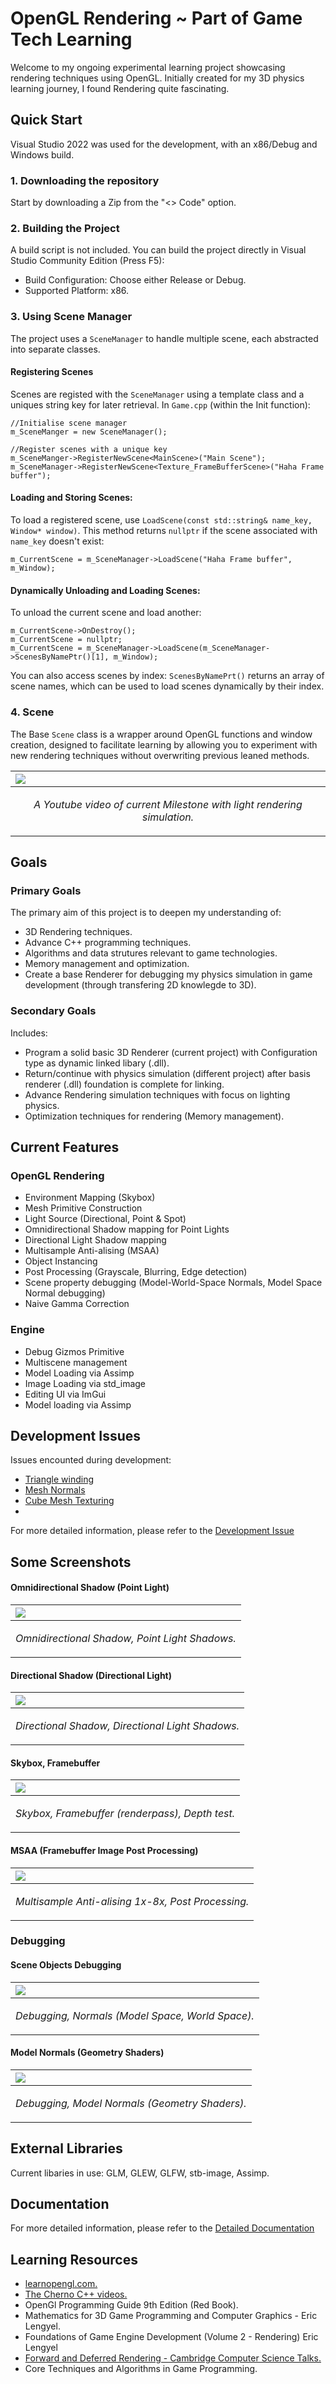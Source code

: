 # OpenGL Rendering ~ Part of Game Tech Learning 

Welcome to my ongoing experimental learning project showcasing rendering techniques using OpenGL. Initially created for my 3D physics learning journey, I found Rendering quite fascinating. 

## Quick Start
Visual Studio 2022 was used for the development, with an x86/Debug and Windows build.

### 1. Downloading the repository

Start by downloading a Zip from the "<> Code" option.

### 2. Building the Project

A build script is not included. You can build the project directly in Visual Studio Community Edition (Press F5): 

- Build Configuration: Choose either Release or Debug.
- Supported Platform: x86.
### 3. Using Scene Manager
The project uses a `SceneManager` to handle multiple scene, each abstracted into separate classes. 

#### Registering Scenes
Scenes are registed with the `SceneManager` using a template class and a uniques string key for later retrieval.
In `Game.cpp` (within the Init function):
```
//Initialise scene manager
m_SceneManger = new SceneManager();

//Register scenes with a unique key
m_SceneManger->RegisterNewScene<MainScene>("Main Scene");
m_SceneManager->RegisterNewScene<Texture_FrameBufferScene>("Haha Frame buffer");
```
#### Loading and Storing Scenes:
To load a registered scene, use `LoadScene(const std::string& name_key, Window* window)`. This method returns `nullptr` if the scene associated with `name_key` doesn't exist:
 ```
m_CurrentScene = m_SceneManager->LoadScene("Haha Frame buffer", m_Window);
```
#### Dynamically Unloading and Loading Scenes:
To unload the current scene and load another:
 ```
m_CurrentScene->OnDestroy();
m_CurrentScene = nullptr;
m_CurrentScene = m_SceneManager->LoadScene(m_SceneManager->ScenesByNamePtr()[1], m_Window);
 ```
You can also access scenes by index: `ScenesByNamePrt()` returns an array of scene names, which can be used to load scenes dynamically by their index.
### 4. Scene
The Base `Scene` class is a wrapper around OpenGL functions and window creation, designed to facilitate learning by allowing you to experiment with new rendering techniques without overwriting previous leaned methods.

|<a href="https://www.youtube.com/watch?v=9skO5a-XUGg"><img src = "ReadMe_Docs/milestone_light_shadow.png"/>|
|:-|
|<p align = "center"> *A Youtube video of current Milestone with light rendering simulation.* </p>|


## Goals
### Primary Goals
The primary aim of this project is to deepen my understanding of: 
-  3D Rendering techniques.
- Advance C++ programming techniques.
- Algorithms and data strutures relevant to game technologies.
- Memory management and optimization.
- Create a base Renderer for debugging my physics simulation in game development (through transfering 2D knowlegde to 3D).
  
### Secondary Goals
Includes:
- Program a solid basic 3D Renderer (current project) with Configuration type as dynamic linked libary (.dll).
- Return/continue with physics simulation (different project) after basis renderer (.dll) foundation is complete for linking.
- Advance Rendering simulation techniques with focus on lighting physics.
- Optimization techniques for rendering (Memory management). 
  

## Current Features
### OpenGL Rendering
- Environment Mapping (Skybox)
- Mesh Primitive Construction
- Light Source (Directional, Point & Spot)
- Omnidirectional Shadow mapping for Point Lights
- Directional Light Shadow mapping
- Multisample Anti-alising (MSAA)
- Object Instancing
- Post Processing (Grayscale, Blurring, Edge detection)
- Scene property debugging (Model-World-Space Normals, Model Space Normal debugging)
- Naive Gamma Correction

### Engine
- Debug Gizmos Primitive
- Multiscene management
- Model Loading via Assimp
- Image Loading via std_image
- Editing UI via ImGui
- Model loading via Assimp


## Development Issues
Issues encounted during development:
- [Triangle winding](ReadMe_Docs/DevelopmentIssues.md#triangle-winding)
- [Mesh Normals](ReadMe_Docs/DevelopmentIssues.md#mesh-normals)
- [Cube Mesh Texturing](ReadMe_Docs/DevelopmentIssues.md#cube-mesh-texturing)
- 
For more detailed information, please refer to the [Development Issue](ReadMe_Docs/DevelopmentIssues.md)

## Some Screenshots
#### Omnidirectional Shadow (Point Light)
|<img src = "ReadMe_Docs/Dynamic_omnidirectional_shadow.gif"/>|
|:-|
|<p align = "center"> *Omnidirectional Shadow, Point Light Shadows.* </p>|

#### Directional Shadow (Directional Light)
|<img src = "ReadMe_Docs/Dynamic_directional_shadow.gif"/>|
|:-|
|<p align = "center"> *Directional Shadow, Directional Light Shadows.* </p>|

#### Skybox, Framebuffer
|<img src = "ReadMe_Docs/Skybox, Framebuffer, Depthtest.png"/>|
|:-|
|<p align = "center"> *Skybox, Framebuffer (renderpass), Depth test.* </p>|

#### MSAA (Framebuffer Image Post Processing)
|<img src = "ReadMe_Docs/MSAA 1x-8x.gif"/>|
|:-|
|<p align = "center"> *Multisample Anti-alising 1x-8x, Post Processing.* </p>|

### Debugging 
#### Scene Objects Debugging
|<img src = "ReadMe_Docs/debugging_scene.gif"/>|
|:-|
|<p align = "center"> *Debugging, Normals (Model Space, World Space).* </p>|

#### Model Normals (Geometry Shaders)
|<img src = "ReadMe_Docs/sphere_normals.png"/>|
|:-|
|<p align = "center"> *Debugging, Model Normals (Geometry Shaders).* </p>|

## External Libraries
Current libaries in use: GLM, GLEW, GLFW, stb-image, Assimp.

  
## Documentation 
For more detailed information, please refer to the [Detailed Documentation](ReadMe_Docs/Documentation.md)

## Learning Resources
- [learnopengl.com.](https://learnopengl.com/Getting-started)
- [The Cherno C++ videos.](https://www.youtube.com/playlist?list=PLlrATfBNZ98dudnM48yfGUldqGD0S4FFb)
- OpenGl Programming Guide 9th Edition (Red Book).
- Mathematics for 3D Game Programming and Computer Graphics - Eric Lengyel.
- Foundations of Game Engine Development (Volume 2 - Rendering) Eric Lengyel
- [Forward and Deferred Rendering - Cambridge Computer Science Talks.](https://youtu.be/n5OiqJP2f7w?si=QQGg5Mj2bPoBzMiu)
- Core Techniques and Algorithms in Game Programming.
